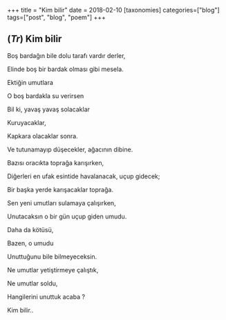 +++
title = "Kim bilir"
date = 2018-02-10
[taxonomies]
categories=["blog"]
tags=["post", "blog", "poem"]
+++

## (*Tr*) Kim bilir

Boş bardağın bile dolu tarafı vardır derler,

Elinde boş bir bardak olması gibi mesela.

Ektiğin umutlara

O boş bardakla su verirsen

Bil ki, yavaş yavaş solacaklar

Kuruyacaklar,

Kapkara olacaklar sonra.

Ve tutunamayıp düşecekler, ağacının dibine.

Bazısı oracıkta toprağa karışırken,

Diğerleri en ufak esintide havalanacak, uçup gidecek;

Bir başka yerde karışacaklar toprağa.

Sen yeni umutları sulamaya çalışırken,

Unutacaksın o bir gün uçup giden umudu.

Daha da kötüsü,

Bazen, o umudu

Unuttuğunu bile bilmeyeceksin.

Ne umutlar yetiştirmeye çalıştık,

Ne umutlar soldu,

Hangilerini unuttuk acaba ?

Kim bilir..